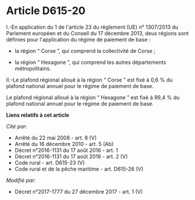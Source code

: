# Article D615-20

I.-En application du 1 de l'article 23 du règlement (UE) n° 1307/2013 du Parlement européen et du Conseil du 17 décembre
2013, deux régions sont définies pour l'application du régime de paiement de base :

- la région “ Corse ”, qui comprend la   collectivité de Corse ;

- la région “ Hexagone ”, qui comprend les autres départements métropolitains. 

II.-Le plafond régional alloué à la région “ Corse ” est fixé à 0,6 % du plafond national annuel pour le régime de paiement
de base. 

Le plafond régional alloué à la région “ Hexagone ” est fixé à 99,4 % du plafond national annuel pour le régime de paiement
de base.

**Liens relatifs à cet article**

_Cité par_:

  - Arrêté du 22 mai 2008 - art. 8 (V)
  - Arrêté du 16 décembre 2010 - art. 5 (Ab)
  - Décret n°2016-1131 du 17 août 2016 - art. 1
  - Décret n°2016-1131 du 17 août 2016 - art. 2 (V)
  - Code rural - art. D615-23 (V)
  - Code rural et de la pêche maritime - art. D615-26 (V)

_Modifié par_:

  - Décret n°2017-1777 du 27 décembre 2017 - art. 1 (V)
